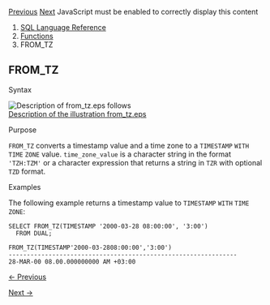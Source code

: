 [Previous](FLOOR.md) [Next](from_vector.md) JavaScript must be enabled to
correctly display this content

  1. [SQL Language Reference ](index.md)
  2. [Functions](Functions.md)
  3. FROM_TZ 

## FROM_TZ

Syntax

![Description of from_tz.eps
follows](https://docs.oracle.com/en/database/oracle/oracle-database/23/sqlrf/img/from_tz.gif)  
[Description of the illustration from_tz.eps](img_text/from_tz.md)

Purpose

`FROM_TZ` converts a timestamp value and a time zone to a `TIMESTAMP` `WITH`
`TIME` `ZONE` value. `time_zone_value` is a character string in the format
`'TZH:TZM'` or a character expression that returns a string in `TZR` with
optional `TZD` format.

Examples

The following example returns a timestamp value to `TIMESTAMP` `WITH` `TIME`
`ZONE`:

    
    
    SELECT FROM_TZ(TIMESTAMP '2000-03-28 08:00:00', '3:00') 
      FROM DUAL;
    
    FROM_TZ(TIMESTAMP'2000-03-2808:00:00','3:00')
    ---------------------------------------------------------------
    28-MAR-00 08.00.000000000 AM +03:00


[← Previous](FLOOR.md)

[Next →](from_vector.md)
